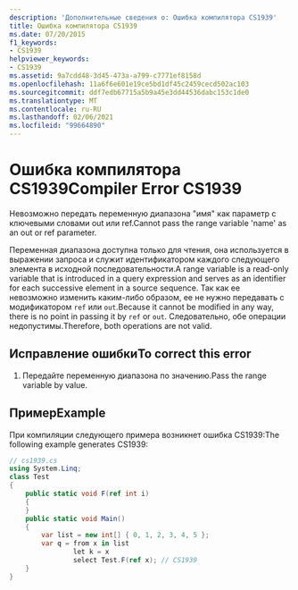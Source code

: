 ```yaml
---
description: 'Дополнительные сведения о: Ошибка компилятора CS1939'
title: Ошибка компилятора CS1939
ms.date: 07/20/2015
f1_keywords:
- CS1939
helpviewer_keywords:
- CS1939
ms.assetid: 9a7cdd48-3d45-473a-a799-c7771ef8158d
ms.openlocfilehash: 11a6f6e601e19ce5bd1df45c2459cecd502ac103
ms.sourcegitcommit: ddf7edb67715a5b9a45e3dd44536dabc153c1de0
ms.translationtype: MT
ms.contentlocale: ru-RU
ms.lasthandoff: 02/06/2021
ms.locfileid: "99664890"
---
```

# <a name="compiler-error-cs1939"></a><span data-ttu-id="3a03a-103">Ошибка компилятора CS1939</span><span class="sxs-lookup"><span data-stu-id="3a03a-103">Compiler Error CS1939</span></span>

<span data-ttu-id="3a03a-104">Невозможно передать переменную диапазона "имя" как параметр с ключевыми словами out или ref.</span><span class="sxs-lookup"><span data-stu-id="3a03a-104">Cannot pass the range variable 'name' as an out or ref parameter.</span></span>  
  
 <span data-ttu-id="3a03a-105">Переменная диапазона доступна только для чтения, она используется в выражении запроса и служит идентификатором каждого следующего элемента в исходной последовательности.</span><span class="sxs-lookup"><span data-stu-id="3a03a-105">A range variable is a read-only variable that is introduced in a query expression and serves as an identifier for each successive element in a source sequence.</span></span> <span data-ttu-id="3a03a-106">Так как ее невозможно изменить каким-либо образом, ее не нужно передавать с модификатором `ref` или `out`.</span><span class="sxs-lookup"><span data-stu-id="3a03a-106">Because it cannot be modified in any way, there is no point in passing it by `ref` or `out`.</span></span> <span data-ttu-id="3a03a-107">Следовательно, обе операции недопустимы.</span><span class="sxs-lookup"><span data-stu-id="3a03a-107">Therefore, both operations are not valid.</span></span>  
  
## <a name="to-correct-this-error"></a><span data-ttu-id="3a03a-108">Исправление ошибки</span><span class="sxs-lookup"><span data-stu-id="3a03a-108">To correct this error</span></span>  
  
1. <span data-ttu-id="3a03a-109">Передайте переменную диапазона по значению.</span><span class="sxs-lookup"><span data-stu-id="3a03a-109">Pass the range variable by value.</span></span>  
  
## <a name="example"></a><span data-ttu-id="3a03a-110">Пример</span><span class="sxs-lookup"><span data-stu-id="3a03a-110">Example</span></span>  

 <span data-ttu-id="3a03a-111">При компиляции следующего примера возникнет ошибка CS1939:</span><span class="sxs-lookup"><span data-stu-id="3a03a-111">The following example generates CS1939:</span></span>  
  
```csharp  
// cs1939.cs  
using System.Linq;  
class Test  
{  
    public static void F(ref int i)  
    {  
    }  
    public static void Main()  
    {  
        var list = new int[] { 0, 1, 2, 3, 4, 5 };  
        var q = from x in list  
                let k = x  
                select Test.F(ref x); // CS1939  
    }  
}  
```
